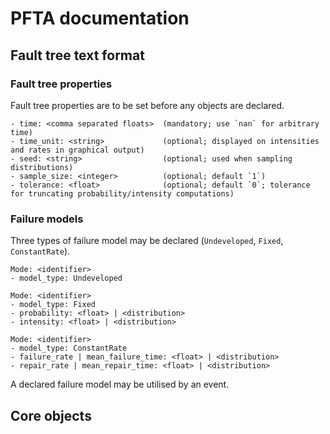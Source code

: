 # PFTA documentation

## Fault tree text format

### Fault tree properties

Fault tree properties are to be set before any objects are declared.

```
- time: <comma separated floats>  (mandatory; use `nan` for arbitrary time)
- time_unit: <string>             (optional; displayed on intensities and rates in graphical output)
- seed: <string>                  (optional; used when sampling distributions)
- sample_size: <integer>          (optional; default `1`)
- tolerance: <float>              (optional; default `0`; tolerance for truncating probability/intensity computations)
```


### Failure models

Three types of failure model may be declared (`Undeveloped`, `Fixed`, `ConstantRate`).

```
Mode: <identifier>
- model_type: Undeveloped
```

```
Mode: <identifier>
- model_type: Fixed
- probability: <float> | <distribution>
- intensity: <float> | <distribution>
```

```
Mode: <identifier>
- model_type: ConstantRate
- failure_rate | mean_failure_time: <float> | <distribution>
- repair_rate | mean_repair_time: <float> | <distribution>
```

A declared failure model may be utilised by an event.


## Core objects
